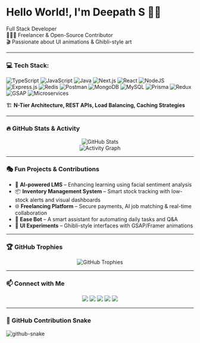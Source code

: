 # Hello World!, I'm Deepath S 👋🏼

Full Stack Developer  
👨🏼‍💻 Freelancer & Open-Source Contributor  
🎬 Passionate about UI animations & Ghibli-style art  

---

### 💻 Tech Stack:

![TypeScript](https://img.shields.io/badge/typescript-%23007ACC.svg?style=for-the-badge&logo=typescript&logoColor=white) 
![JavaScript](https://img.shields.io/badge/javascript-%23F7DF1E.svg?style=for-the-badge&logo=javascript&logoColor=black) 
![Java](https://img.shields.io/badge/java-%23ED8B00.svg?style=for-the-badge&logo=openjdk&logoColor=white) 
![Next.js](https://img.shields.io/badge/next-black?style=for-the-badge&logo=next.js&logoColor=white) 
![React](https://img.shields.io/badge/react-%2320232a.svg?style=for-the-badge&logo=react&logoColor=%2361DAFB) 
![NodeJS](https://img.shields.io/badge/node.js-6DA55F?style=for-the-badge&logo=node.js&logoColor=white) 
![Express.js](https://img.shields.io/badge/express.js-%23404d59.svg?style=for-the-badge&logo=express&logoColor=%2361DAFB) 
![Redis](https://img.shields.io/badge/redis-%23DC382D.svg?style=for-the-badge&logo=redis&logoColor=white) 
![Postman](https://img.shields.io/badge/Postman-FD5C63?style=for-the-badge&logo=postman&logoColor=white) 
![MongoDB](https://img.shields.io/badge/MongoDB-%234ea94b.svg?style=for-the-badge&logo=mongodb&logoColor=white) 
![MySQL](https://img.shields.io/badge/mysql-%2300f.svg?style=for-the-badge&logo=mysql&logoColor=white) 
![Prisma](https://img.shields.io/badge/prisma-%232D3748.svg?style=for-the-badge&logo=prisma&logoColor=white) 
![Redux](https://img.shields.io/badge/redux-%23593d88.svg?style=for-the-badge&logo=redux&logoColor=white) 
![GSAP](https://img.shields.io/badge/gsap-%2388CE02.svg?style=for-the-badge&logo=greensock&logoColor=white) 
![Microservices](https://img.shields.io/badge/microservices-%231572B6.svg?style=for-the-badge&logo=docker&logoColor=white)

🏗️ **N-Tier Architecture, REST APIs, Load Balancing, Caching Strategies**

---

### 🔥 GitHub Stats & Activity
<p align="center">
  <img src="https://github-readme-stats.vercel.app/api?username=deepath15&show_icons=true&theme=tokyonight" alt="GitHub Stats" />
  <br/>
  <img src="https://github-readme-activity-graph.vercel.app/graph?username=deepath15&theme=react-dark" alt="Activity Graph" />
</p>

---

### 🎭 Fun Projects & Contributions
- 🧠 **AI-powered LMS** – Enhancing learning using facial sentiment analysis  
- 📦 **Inventory Management System** – Smart stock tracking with low-stock alerts and visual dashboards  
- 🌐 **Freelancing Platform** – Secure payments, AI job matching & real-time collaboration  
- 💬 **Ease Bot** – A smart assistant for automating daily tasks and Q&A  
- 🎨 **UI Experiments** – Ghibli-style interfaces with GSAP/Framer animations

---

### 🏆 GitHub Trophies
<p align="center">
  <img src="https://github-profile-trophy.vercel.app/?username=deepath15&theme=onedark" alt="GitHub Trophies" />
</p>

---

### 📫 Connect with Me
<p align="center">
  <a href="https://linkedin.com/in/deepath-s-b1083626a/"><img src="https://img.shields.io/badge/-LinkedIn-0077B5?style=for-the-badge&logo=linkedin&logoColor=white"/></a>
  <a href="https://deepath.vercel.app"><img src="https://img.shields.io/badge/-Portfolio-%23FFC6FE?style=for-the-badge&logo=vercel&logoColor=black"/></a>
  <a href="mailto:deepath1506@gmail.com"><img src="https://img.shields.io/badge/-Gmail-D14836?style=for-the-badge&logo=gmail&logoColor=white"/></a>
  <a href="https://leetcode.com/u/deepath1506/"><img src="https://img.shields.io/badge/-LeetCode-FFA116?style=for-the-badge&logo=leetcode&logoColor=black"/></a>
  <a href="https://github.com/deepath15"><img src="https://img.shields.io/badge/-GitHub-181717?style=for-the-badge&logo=github&logoColor=white"/></a>
</p>

---

### 🐍 GitHub Contribution Snake
<picture>
  <source media="(prefers-color-scheme: dark)" srcset="https://raw.githubusercontent.com/deepath15/deepath15/output/github-snake-dark.svg" />
  <source media="(prefers-color-scheme: light)" srcset="https://raw.githubusercontent.com/deepath15/deepath15/output/github-snake.svg" />
  <img alt="github-snake" src="https://raw.githubusercontent.com/deepath15/deepath15/output/github-snake.svg" />
</picture>
